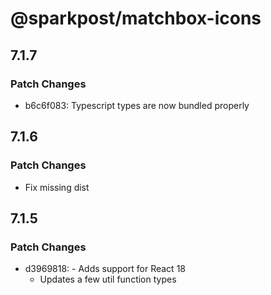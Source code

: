 # @sparkpost/matchbox-icons

## 7.1.7

### Patch Changes

- b6c6f083: Typescript types are now bundled properly

## 7.1.6

### Patch Changes

- Fix missing dist

## 7.1.5

### Patch Changes

- d3969818: - Adds support for React 18
  - Updates a few util function types
